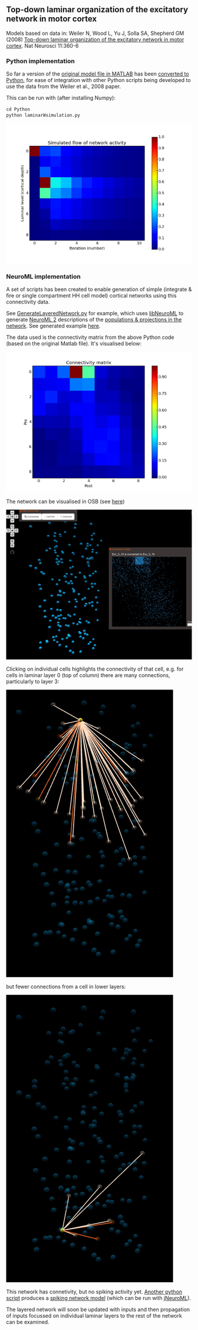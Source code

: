 ## Top-down laminar organization of the excitatory network in motor cortex

Models based on data in:  Weiler N, Wood L, Yu J, Solla SA, Shepherd GM (2008) [Top-down laminar organization of the excitatory network in motor cortex](http://www.nature.com/neuro/journal/v11/n3/full/nn2049.html). Nat Neurosci 11:360-6

### Python implementation

So far a version of the [original model file in MATLAB](http://senselab.med.yale.edu/ModelDB/showmodel.cshtml?model=114655&file=\laminarWsimulation\laminarWsimulation.m) has been [converted to Python](https://github.com/OpenSourceBrain/WeilerEtAl08-LaminarCortex/blob/master/Python/laminarWsimulation.py), for ease of integration with other Python scripts being developed to use the data from the Weiler et al., 2008 paper.

This can be run with (after installing Numpy):

    cd Python 
    python laminarWsimulation.py

![Python impl](https://raw.githubusercontent.com/OpenSourceBrain/WeilerEtAl08-LaminarCortex/master/Python/weiler.png)


### NeuroML implementation

A set of scripts has been created to enable generation of simple (integrate & fire or single compartment HH cell model) cortical networks using this connectivity data.

See [GenerateLayeredNetwork.py](https://github.com/OpenSourceBrain/WeilerEtAl08-LaminarCortex/blob/master/NeuroML2/GenerateLayeredNetwork.py) for example, which uses [libNeuroML](https://github.com/NeuralEnsemble/libNeuroML) to generate [NeuroML 2](https://neuroml.org/neuromlv2) descriptions of the [populations & projections in the network](https://neuroml.org/NeuroML2CoreTypes/Networks.html). See generated example [here](https://github.com/OpenSourceBrain/WeilerEtAl08-LaminarCortex/blob/master/NeuroML2/LayeredCortexDemo.net.nml).

The data used is the connectivity matrix from the above Python code (based on the original Matlab file). It's visualised below:

![](https://raw.githubusercontent.com/OpenSourceBrain/WeilerEtAl08-LaminarCortex/master/Python/connectivity.png)

The network can be visualised in OSB (see [here](http://opensourcebrain.org/projects/weileretal08-laminarcortex?explorer=https%3A%2F%2Fraw.githubusercontent.com%2FOpenSourceBrain%2FWeilerEtAl08-LaminarCortex%2Fmaster%2FNeuroML2%2FLayeredCortexDemo.net.nml))

![](https://raw.githubusercontent.com/OpenSourceBrain/WeilerEtAl08-LaminarCortex/master/NeuroML2/connectivity.jpg)

Clicking on individual cells highlights the connectivity of that cell, e.g. for cells in laminar layer 0 (top of column) there are many connections, particularly to layer 3:

![](https://raw.githubusercontent.com/OpenSourceBrain/WeilerEtAl08-LaminarCortex/master/NeuroML2/connA.jpg)

but fewer connections from a cell in lower layers:

![](https://raw.githubusercontent.com/OpenSourceBrain/WeilerEtAl08-LaminarCortex/master/NeuroML2/connB.jpg)

This network has connetivity, but no spiking activity yet. [Another python script](https://github.com/OpenSourceBrain/WeilerEtAl08-LaminarCortex/blob/master/NeuroML2/GenerateNetwork.py) produces a [spiking network model](https://github.com/OpenSourceBrain/WeilerEtAl08-LaminarCortex/blob/master/NeuroML2/CortexDemoHH.net.nml) (which can be run with [jNeuroML](https://github.com/NeuroML/jNeuroML)). 

The layered network will soon be updated with inputs and then propagation of inputs focussed on individual laminar layers to the rest of the network can be examined.
